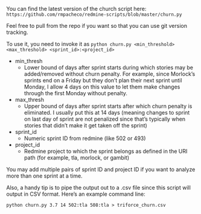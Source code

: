 You can find the latest version of the church script here:
`https://github.com/rmpacheco/redmine-scripts/blob/master/churn.py`
 
Feel free to pull from the repo if you want so that you can use git version tracking. 
 
To use it, you need to invoke it as
`python churn.py <min_threshold> <max_threshold> <sprint_id>:<project_id>`

 
- min_thresh
    - Lower bound of days after sprint starts during which stories may be added/removed without churn penalty.  For example, since Morlock’s sprints end on a Friday but they don’t plan their next sprint until Monday, I allow 4 days on this value to let them make changes through the first Monday without penalty.
- max_thresh
    - Upper bound of days after sprint starts after which churn penalty is eliminated.  I usually put this at 14 days (meaning changes to sprint on last day of sprint are not penalized since that’s typically when stories that didn’t make it get taken off the sprint)
- sprint_id
    - Numeric sprint ID from redmine (like 502 or 493)
- project_id
    - Redmine project to which the sprint belongs as defined in the URI path (for example, tla, morlock, or gambit)
 
You may add multiple pairs of sprint ID and project ID if you want to analyze more than one sprint at a time.
 
Also, a handy tip is to pipe the output out to a .csv file since this script will output in CSV format.  Here’s an example command line:
 
`python churn.py 3.7 14 502:tla 508:tla > triforce_churn.csv`


